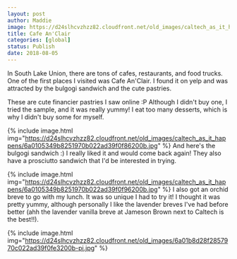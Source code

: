 ```yaml
---
layout: post
author: Maddie
image: https://d24slhcvzhzz82.cloudfront.net/old_images/caltech_as_it_happens/6a0105349b8251970b022ad39f0f7a200b.jpg
title: Cafe An'Clair
categories: [global]
status: Publish
date: 2018-08-05
---
```


In South Lake Union, there are tons of cafes, restaurants, and food trucks. One of the first places I visited was Cafe An'Clair. I found it on yelp and was attracted by the bulgogi sandwich and the cute pastries.

These are cute financier pastries I saw online :P Although I didn't buy one, I tried the sample, and it was really yummy! I eat too many desserts, which is why I didn't buy some for myself.


{% include image.html img="https://d24slhcvzhzz82.cloudfront.net/old_images/caltech_as_it_happens/6a0105349b8251970b022ad39f0f86200b.jpg" %}
And here's the bulgogi sandwich :) I really liked it and would come back again! They also have a prosciutto sandwich that I'd be interested in trying.


{% include image.html img="https://d24slhcvzhzz82.cloudfront.net/old_images/caltech_as_it_happens/6a0105349b8251970b022ad39f0f96200b.jpg" %}
I also got an orchid breve to go with my lunch. It was so unique I had to try it! I thought it was pretty yummy, although personally I like the lavender breves I've had before better (ahh the lavender vanilla breve at Jameson Brown next to Caltech is the best!!).


{% include image.html img="https://d24slhcvzhzz82.cloudfront.net/old_images/6a01b8d28f2857970c022ad39f0fe3200b-pi.jpg" %}

